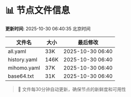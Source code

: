 # 📊 节点文件信息

**更新时间**: 2025-10-30 06:40:35 北京时间

| 文件名 | 大小 | 最后修改 |
|--------|------|----------|
| all.yaml | 33K | 2025-10-30 06:40 |
| history.yaml | 146K | 2025-10-30 06:40 |
| mihomo.yaml | 37K | 2025-10-30 06:40 |
| base64.txt | 31K | 2025-10-30 06:40 |

> 🔄 文件每30分钟自动更新，确保节点的新鲜度和可用性
